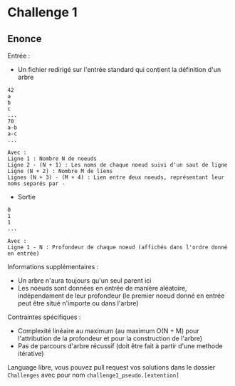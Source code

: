 # Challenge 1

## Enonce

Entrée :
- Un fichier redirigé sur l'entrée standard qui contient la définition d'un arbre
```
42
a
b
c
...
70
a-b
a-c
...
```

```
Avec :
Ligne 1 : Nombre N de noeuds
Ligne 2 - (N + 1) : Les noms de chaque noeud suivi d'un saut de ligne
Ligne (N + 2) : Nombre M de liens
Lignes (N + 3) - (M + 4) : Lien entre deux noeuds, représentant leur noms separés par -
```
- Sortie
```
0
1
1
...
```

```
Avec :
Ligne 1 - N : Profondeur de chaque noeud (affichés dans l'ordre donné en entrée)
```

Informations supplémentaires :
- Un arbre n'aura toujours qu'un seul parent ici
- Les noeuds sont données en entrée de manière aléatoire, indépendament de leur profondeur (le premier noeud donné en entrée peut être situé n'importe ou dans l'arbre)

Contraintes spécifiques :
- Complexité linéaire au maximum (au maximum O(N + M) pour l'attribution de la profondeur et pour la construction de l'arbre)
- Pas de parcours d'arbre récussif (doit être fait à partir d'une methode itérative)

Language libre, vous pouvez pull request vos solutions dans le dossier `Challenges` avec pour nom `challenge1_pseudo.[extention]`
